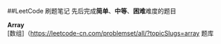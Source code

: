 ##LeetCode 刷题笔记 
先后完成**简单**、**中等**、**困难**难度的题目

**Array**  
[数组]（https://leetcode-cn.com/problemset/all/?topicSlugs=array 题库
